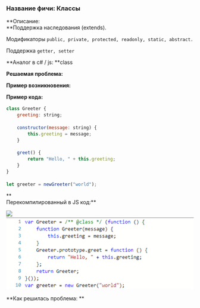 ### **Название фичи: Классы**

**Описание:            
**Поддержка наследования \(extends\).

Модификаторы `public, private, protected, readonly, static, abstract.`

Поддержка `getter, setter`

**Аналог в c\# / js: **class

**Решаемая проблема:**

**Пример возникновения:**

**Пример кода:**

```js
class Greeter {
    greeting: string;

    constructor(message: string) {
        this.greeting = message;
    }

    greet() {
        return "Hello, " + this.greeting;
    }
}

let greeter = newGreeter("world");
```

**  
Перекомпилированный в JS код:**

![](file:///C:\Users\MPCHEL~1\AppData\Local\Temp\msohtmlclip1\01\clip_image001.png)![](/assets/saimport.png)

**Как решилась проблема: **

